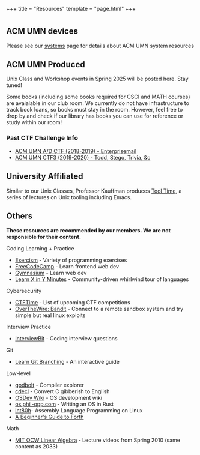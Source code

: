 +++
title = "Resources"
template = "page.html"
+++

# 

ACM UMN devices
---------------

Please see our [systems](/resources/systems) page for details about ACM UMN system resources

ACM UMN Produced
----------------

<!--
-	[Unix Class 1 (Shell Basics)](https://jotunn.acm.umn.edu/archive/ACM-UNIX_2018-09-14_twopane.mp4)
-	[Unix Class 2 (Git)](https://jotunn.acm.umn.edu/archive/ACM-UNIX_2018-09-21_widescreen.mp4)
-	[Unix Class 3 (Vim)](https://jotunn.acm.umn.edu/archive/ACM-UNIX_2018-09-28_twopane.mp4)
-	[Unix Class 4 (Pipes and Filters)](https://jotunn.acm.umn.edu/archive/ACM-UNIX_2018-10-05_twopane.mp4)
-->

Unix Class and Workshop events in Spring 2025 will be posted here. Stay tuned!

Some books (including some books required for CSCI and MATH courses) are avaialable in our club room.
We currently do not have infrastructure to track book loans, so books must stay in the room. However, feel free to drop by
and check if our library has books you can use for reference or study within our room!

### Past CTF Challenge Info

- [ACM UMN A/D CTF (2018-2019) - Enterprisemail](https://louis.goessling.com/posts/acm-ctf3-enterprisemail/)
- [ACM UMN CTF3 (2019-2020) - Todd, Stego, Trivia, &c](https://louis.goessling.com/posts/acm-ctf1-2019/)

University Affiliated
---------------------

Similar to our Unix Classes, Professor Kauffman produces [Tool Time](https://www-users.cs.umn.edu/~kauffman/tooltime/), a series of lectures on Unix tooling including Emacs.

Others
------

**These resources are recommended by our members. We are not responsible for their content.**

Coding Learning + Practice

- [Exercism](https://exercism.io/) - Variety of programming exercises
- [FreeCodeCamp](https://www.freecodecamp.org/) - Learn frontend web dev
- [Gymnasium](https://thegymnasium.com/) - Learn web dev
- [Learn X in Y Minutes](https://learnxinyminutes.com/) - Community-driven whirlwind tour of languages

Cybersecurity

- [CTFTime](https://ctftime.org/) - List of upcoming CTF competitions
- [OverTheWire: Bandit](http://overthewire.org/wargames/bandit/) - Connect to a remote sandbox system and try simple but real linux exploits

Interview Practice

- [InterviewBit](https://www.interviewbit.com/) - Coding interview questions

Git

- [Learn Git Branching](https://learngitbranching.js.org/) - An interactive guide

Low-level

- [godbolt](https://godbolt.org/) - Compiler explorer
- [cdecl](https://cdecl.org/) - Convert C gibberish to English
- [OSDev Wiki](https://wiki.osdev.org/Main_Page) - OS development wiki
- [os.phil-opp.com](https://os.phil-opp.com/) - Writing an OS in Rust
- [int80h](http://www.int80h.org/)- Assembly Language Programming on Linux
- [A Beginner's Guide to Forth](http://galileo.phys.virginia.edu/classes/551.jvn.fall01/primer.htm)

Math

- [MIT OCW Linear Algebra](https://ocw.mit.edu/courses/mathematics/18-06-linear-algebra-spring-2010/video-lectures/) - Lecture videos from Spring 2010 (same content as 2033)


